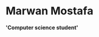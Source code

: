 # Marwan Mostafa

**'Computer science student'**



          
          

          
          
                              


            


